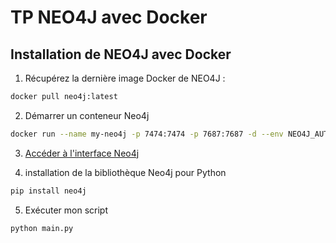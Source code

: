 # TP NEO4J avec Docker

## Installation de NEO4J avec Docker

1. Récupérez la dernière image Docker de NEO4J :

```bash
docker pull neo4j:latest
```
2.  Démarrer un conteneur Neo4j

```bash
docker run --name my-neo4j -p 7474:7474 -p 7687:7687 -d --env NEO4J_AUTH=neo4j/strongPassword neo4j:latest
```
3.  [Accéder à l'interface Neo4j](http://localhost:7474/browser/preview/)


4.  installation de la bibliothèque Neo4j pour Python

```bash
pip install neo4j 
```
5.  Exécuter mon script

```bash
python main.py
```